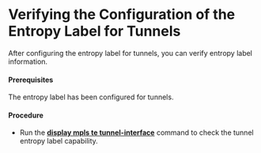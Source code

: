 Verifying the Configuration of the Entropy Label for Tunnels
============================================================

After configuring the entropy label for tunnels, you can verify entropy label information.

#### Prerequisites

The entropy label has been configured for tunnels.


#### Procedure

* Run the [**display mpls te tunnel-interface**](cmdqueryname=display+mpls+te+tunnel-interface) command to check the tunnel entropy label capability.